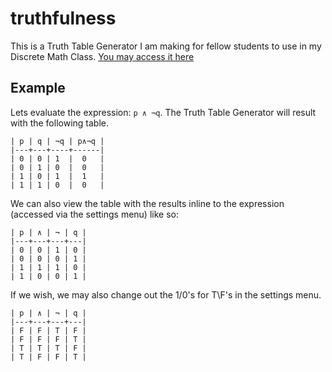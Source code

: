 # truthfulness
This is a Truth Table Generator I am making for fellow students to use in my Discrete Math Class. [You may access it here](https://kyle-west.github.io/truthfulness)

## Example

Lets evaluate the expression: `p ∧ ¬q`. The Truth Table Generator will result with the following table.

```
| p | q | ¬q | p∧¬q |
|---+---+----+------|
| 0 | 0 | 1  |  0   |
| 0 | 1 | 0  |  0   |
| 1 | 0 | 1  |  1   |
| 1 | 1 | 0  |  0   |
```

We can also view the table with the results inline to the expression (accessed via the settings menu) like so:

```
| p | ∧ | ¬ | q |
|---+---+---+---|
| 0 | 0 | 1 | 0 |
| 0 | 0 | 0 | 1 |
| 1 | 1 | 1 | 0 |
| 1 | 0 | 0 | 1 |
```

If we wish, we may also change out the 1/0's for T\F's in the settings menu.

```
| p | ∧ | ¬ | q |
|---+---+---+---|
| F | F | T | F |
| F | F | F | T |
| T | T | T | F |
| T | F | F | T |
```

